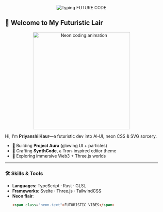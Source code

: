 <!-- HEADER -->
<div align="center">
  <img src="header.svg" alt="Typing FUTURE CODE" />
</div>

## 🚀 Welcome to My Futuristic Lair

<div align="center">
  <img src="https://media.giphy.com/media/lL8SMB43dB9w8yoU7v/giphy.gif" alt="Neon coding animation" width="320" />
</div>

Hi, I'm **Priyanshi Kaur**—a futuristic dev into AI‑UI, neon CSS & SVG sorcery.

- 🔧 Building **Project Aura** (glowing UI + particles)
- 🎨 Crafting **SynthCode**, a Tron-inspired editor theme
- 🌌 Exploring immersive Web3 + Three.js worlds

---

### 🛠 Skills & Tools

- **Languages**: TypeScript · Rust · GLSL  
- **Frameworks**: Svelte · Three.js · TailwindCSS  
- **Neon flair**:  
  ```html
  <span class="neon-text">FUTURISTIC VIBES</span>